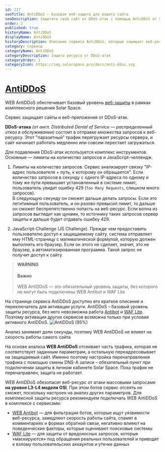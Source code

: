 ```yaml
---
id: 217
seoTitle: AntiDDoS — базовая веб-защита для вашего сайта
seoDescription: Защитите свой сайт от DDoS-атак с помощью AntiDDoS от Solar Space. Сервис обеспечивает базовый уровень веб-защиты. Узнайте больше о преимуществах и активируйте услугу прямо сейчас!
order: 2
published: true
historyName: AntiDDoS
displayName: AntiDDoS
historyDescription: Описание сервиса AntiDDoS, который защищает веб-ресурсы от атак, направленных на замедление работы сайта или его недоступность
category: Сервисы
categoryName: AntiDDoS
categoryDescription: Защита ресурса от DDoS-атак
categoryOrder: 1
categoryIcon: https://img.solarspace.pro/docs/anti-ddos.svg
---
```


# [AntiDDoS](antiddos)

WEB AntiDDoS обеспечивает базовый уровень [веб-защиты]([240]) в рамках комплексного решения Solar Space.  

Сервис защищает сайты и веб-приложения от DDoS-атак.  

**DDoS-атака** *(от англ. Distributed Denial of Service — распределенный отказ в обслуживании)* состоит в отправке множества запросов к веб-ресурсу. Этот "паразитный" трафик перегружает ресурсы сервера, и сайт начинает работать медленно или совсем перестает загружаться.  

Для подавления DDoS-атак используется комплекс инструментов. Основные — лимиты на количество запросов и JavaScript-челлендж.

1. Лимиты на количество запросов. Сервис анализирует связку "IP-адрес пользователя + путь, к которому он обращается". Если количество запросов в секунду с одного IP-адреса по одному и тому же пути превышает установленный в системе лимит, пользователь увидит ошибку 429 (```Too Many Requests```, слишком много запросов).   
В следующую секунду он сможет дальше делать запросы. Если это легитимный пользователь, и он разово превысил лимит, то дальше он сможет беспрепятственно попасть на веб-ресурс. Если волна из запросов выглядит как цунами, то источнику таких запросов сервер защиты и дальше будет отдавать ошибку 429.  

2.  JavaScript-Challenge (JS Challenge). Прежде чем предоставить пользователю доступ к защищаемому сайту, система отправляет ему HTML-страницу с математической формулой, которую должен выполнить его браузер. Если он этого не сделает, значит, это не браузер, а автоматизированная программа. Такой запрос не получит доступ к сайту.

[//]: # (В основе **WEB AntiDDoS** от Solar Space лежит механизм reverse proxy — обратного прокси-сервера. Это означает, что для защиты веб-ресурса нужно заменить его IP-адрес на IP-адрес нашего сервера. Таким образом весь входящий трафик перенаправится сначала на сервер Solar Space. Там система проводит технический и статистический анализ трафика:)
[//]: # (- Технический анализ предполагает анализ сетевых данных, данных протоколов и SSL-сертификатов 'цифровых сертификатов подлинности сайта')
[//]: # (- Статистический анализ отслеживает всплески трафика или признаки аномального пользовательского поведения)

> **WARNING**
> #### Важно
> WEB AntiDDoS — это обязательный уровень защиты, без которого не могут быть подключены WEB Antibot и WAF Lite

На странице сервиса AntiDDoS доступно его краткое описание и переключатель для активации услуги. AntiDDoS – базовый уровень защиты ресурса, без него невозможна работа [Antibot]([216]) и [WAF Lite]([234]). Поэтому активация других сервисов возможна только при условии активного AntiDDoS.
![AntiDDoS (95%)](https://img.solarspace.pro/docs/antiddos.jpg "antiddos")

Анализ занимает доли секунды, поэтому WEB AntiDDoS не влияет на скорость работы самого сайта

На основе анализа **WEB AntiDDoS** отсеивает часть трафика, которая не соответствует заданным параметрам, а остальную переадресовывает на защищаемый сайт. Именно поэтому настройка перенаправления трафика с помощью смены DNS-А записи – обязательный пункт при подключении защиты в личном кабинете Solar Space. Пока трафик не перенаправлен, защита не работает.  

WEB AntiDDoS обезопасит веб-ресурс от атаки массовыми запросами **на уровне L3-L4 модели OSI**. При этом ботов сервис отсеять не сможет, поскольку настроен на анализ других параметров. Для комплексной защиты ресурса рекомендуем подключать WEB AntiDDoS в комплексе с сервисами:
- [WEB Antibot]([216]) — для фильтрации ботов, которые ищут уязвимости веб-ресурса, замедляют скорость работы сайта, спамят в комментариях и формах обратной связи, негативно влияют на поведенческие факторы, которые оценивают поисковые системы
- [WAF Lite]([234]) — для защиты от вредоносных запросов, которые «маскируются» под обращения реальных пользователей и приводят к взлому пользовательских аккаунтов и утечке данных

